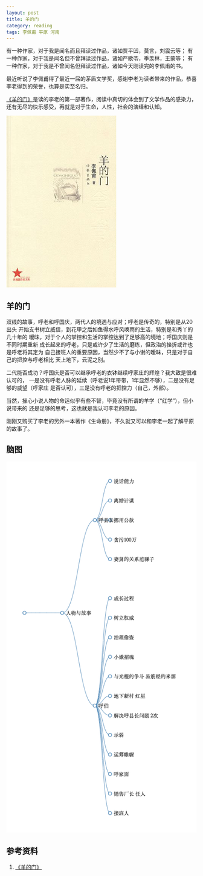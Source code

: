 ```yaml
---
layout: post
title: 羊的门
category: reading
tags: 李佩甫 平原 河南
---
```


有一种作家，对于我是闻名而且拜读过作品，诸如贾平凹，莫言，刘震云等；
有一种作家，对于我是闻名但不曾拜读过作品，诸如严歌苓，季羡林，王蒙等；
有一种作家，对于我是不曾闻名但拜读过作品，诸如今天刚读完的李佩甫的书。

最近听说了李佩甫得了最近一届的茅盾文学奖，感谢李老为读者带来的作品，恭喜
李老得到的荣誉，也算是实至名归。

[《羊的门》][《羊的门》]是读的李老的第一部著作，阅读中真切的体会到了文学作品的感染力，
还有无尽的快乐感受，再就是对于生命，人性，社会的演绎和认知。

![yangdemen](/assets/images/yangdemen.jpg)

## 羊的门

双线的故事，呼老和呼国庆，两代人的境遇与应对；呼老是传奇的，特别是从20出头
开始支书树立威信，到花甲之后如鱼得水呼风唤雨的生活，特别是和秀丫的几十年的
暧昧，对于个人的掌控和生活的掌控达到了足够高的境地；呼国庆则是不同时期重新
成长起来的呼老，只是或许少了生活的磨练，但政治的挫折或许也是呼老将其定为
自己接班人的重要原因，当然少不了与小谢的暧昧，只是对于自己的把控与呼老相比
天上地下，云泥之别。

二代能否成功？呼国庆是否可以继承呼老的衣钵继续呼家庄的辉煌？我大致是很难认可的，
一是没有呼老人脉的延续（呼老说1年带带，1年显然不够），二是没有足够的威望（呼家庄
是否认可），三是没有呼老的把控力（自己，外部）。

当然，操心小说人物的命运似乎有些不智，毕竟没有所谓的羊学（“红学”），但小说带来的
还是足够的思考，这也就是我认可李老的原因。

刚刚又购买了李老的另外一本著作《生命册》，不久就又可以和李老一起了解平原的故事了。

## 脑图

![naotu](/assets/images/yangdemen2.png)




## 参考资料
1. [《羊的门》][《羊的门》]


[《羊的门》]: http://book.douban.com/subject/4006109/

